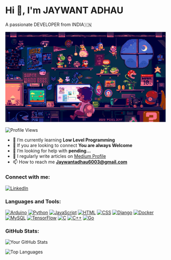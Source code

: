 # Hi 👋, I'm JAYWANT ADHAU
A passionate DEVELOPER from INDIA🇮🇳

![Animated Image](https://github.com/Jaywantadh/GIF_rep/blob/main/Git_blob.gif)

![Profile Views](https://komarev.com/ghpvc/?username=Jaywantadh&label=Profile%20views&color=0e75b6&style=flat)

- 🌱 I’m currently learning **Low Level Programming**
- 👯 If you are looking to connect **You are always Welcome**
- 🤝 I’m looking for help with **pending...**
- 📝 I regularly write articles on [Medium Profile](https://www.blogger.com/blog/posts/7285401529831179197?hl=en-GB&tab=jj)
- 📫 How to reach me **Jaywantadhau6003@gmail.com**

### Connect with me:
[![LinkedIn](https://img.shields.io/badge/-LinkedIn-%230077B5?style=flat-square&logo=linkedin&logoColor=white)](https://linkedin.com/in/jaywant-adhau-12b8bb24b)

### Languages and Tools:
[![Arduino](https://img.shields.io/badge/-Arduino-%2330994C?style=flat-square&logo=arduino&logoColor=white)](https://www.arduino.cc/)
[![Python](https://img.shields.io/badge/-Python-%233776AB?style=flat-square&logo=python&logoColor=white)](https://www.python.org/)
[![JavaScript](https://img.shields.io/badge/-JavaScript-%23323330?style=flat-square&logo=javascript&logoColor=%23F7DF1E)](https://developer.mozilla.org/en-US/docs/Web/JavaScript)
[![HTML](https://img.shields.io/badge/-HTML-%23E34F26?style=flat-square&logo=html5&logoColor=white)](https://developer.mozilla.org/en-US/docs/Web/HTML)
[![CSS](https://img.shields.io/badge/-CSS-%231572B6?style=flat-square&logo=css3&logoColor=white)](https://developer.mozilla.org/en-US/docs/Web/CSS)
[![Django](https://img.shields.io/badge/-Django-%23092E20?style=flat-square&logo=django&logoColor=white)](https://www.djangoproject.com/)
[![Docker](https://img.shields.io/badge/-Docker-%232496ED?style=flat-square&logo=docker&logoColor=white)](https://www.docker.com/)
[![MySQL](https://img.shields.io/badge/-MySQL-%234479A1?style=flat-square&logo=mysql&logoColor=white)](https://www.mysql.com/)
[![TensorFlow](https://img.shields.io/badge/-TensorFlow-%23FF6F00?style=flat-square&logo=tensorflow&logoColor=white)](https://www.tensorflow.org/)
[![C](https://img.shields.io/badge/-C-%23A8B9CC?style=flat-square&logo=c&logoColor=white)](https://en.wikipedia.org/wiki/C_(programming_language))
[![C++](https://img.shields.io/badge/-C++-%2300599C?style=flat-square&logo=c%2B%2B&logoColor=white)](https://isocpp.org/)
[![Go](https://img.shields.io/badge/-Go-%2300ADD8?style=flat-square&logo=go&logoColor=white)](https://golang.org/)


### GitHub Stats:
![Your GitHub Stats](https://github-readme-stats.vercel.app/api?username=Jaywantadh&show_icons=true&theme=dark)

![Top Languages](https://github-readme-stats.vercel.app/api/top-langs/?username=Jaywantadh&layout=compact&theme=dark)
